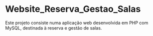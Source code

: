 # Website_Reserva_Gestao_Salas
Este projeto consiste numa aplicação web desenvolvida em PHP com MySQL, destinada à reserva e gestão de salas.
